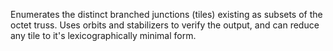 Enumerates the distinct branched junctions (tiles) existing as subsets of the octet truss. Uses orbits and stabilizers to verify the output, and can reduce any tile to it's lexicographically minimal form.